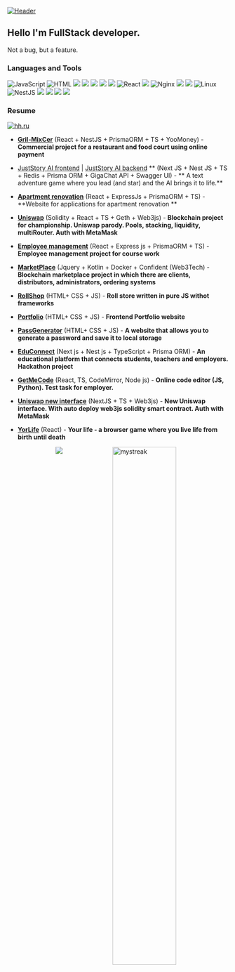 [![Header](https://github.com/CheateRYT/CheateRYT/blob/main/assets/destroy-code-mad.gif)](https://github.com/CheateRYT)


## Hello I'm FullStack developer.

Not a bug, but a feature.

### Languages and Tools

![JavaScript](https://img.shields.io/badge/-JavaScript-090909?style=for-the-badge&logo=JavaScript&logoColor=E9D54D)
![HTML](https://img.shields.io/badge/-HTML-090909?style=for-the-badge&logo=Html&logoColor=E9D54D)
<img src="https://img.shields.io/badge/-CSS-090909?style=for-the-badge&logo=css3&logoColor=1572B6">
    <img src="https://img.shields.io/badge/TypeScript-090909?style=for-the-badge&logo=typescript&logoColor=blue">
 <img src="https://img.shields.io/badge/Prisma-090909?style=for-the-badge&logo=prisma&logoColor=white">
 <img src="https://img.shields.io/badge/Redis-090909?style=for-the-badge&logo=redis&logoColor=white">
    <img src="https://img.shields.io/badge/Redux-090909?style=for-the-badge&logo=redux&logoColor=white">
![React](https://img.shields.io/badge/-React-090909?style=for-the-badge&logo=React&logoClolor=E9D54D)
   <img src="https://img.shields.io/badge/Solidity-090909?style=for-the-badge&logo=solidity&logoColor=white">
![Nginx](https://img.shields.io/badge/-Nginx-090909?style=for-the-badge&logo=Nginx&logoColor=E9D54D)
  <img src="https://img.shields.io/badge/-Next.js-090909?style=for-the-badge&logo=next.js&logoColor=white">
    <img src="https://img.shields.io/badge/Express.js?style=for-the-badge&logo=express.js&logoColor=white">
![Linux](https://img.shields.io/badge/-Linux-090909?style=for-the-badge&logo=Linux&logoColor=E9D54D)
![NestJS](https://img.shields.io/badge/-NestJS-090909?style=for-the-badge&logo=NestJS&logoColor=E9D54D)
   <img src="https://img.shields.io/badge/Figma-090909?style=for-the-badge&logo=figma&logoColor=white">
   <img src="https://img.shields.io/badge/PHP-090909?style=for-the-badge&logo=php&logoColor=white">
   <img src="https://img.shields.io/badge/Jquery-090909?style=for-the-badge&logo=jquery&logoColor=white">
   <img src="https://img.shields.io/badge/Docker-090909?style=for-the-badge&logo=docker&logoColor=white">
### Resume

[![hh.ru](https://img.shields.io/badge/-hh.ru-090909?style=for-the-badge&logo=hh&logoColor=ff0000)](https://rostov.hh.ru/resume/38b4eae4ff0afe105b0039ed1f5432414a785a)
- **[Gril-MixCer](https://github.com/CheateRYT/grilmixer)** (React + NestJS + PrismaORM + TS + YooMoney) - **Commercial project for a restaurant and food court using online payment**
- [JustStory AI frontend](https://github.com/CheateRYT/juststory_frontend) | [JustStory AI backend](https://github.com/CheateRYT/juststory_backend) ** (Next JS + Nest JS + TS + Redis + Prisma ORM + GigaChat API + Swagger UI) - **
A text adventure game where you lead (and star) and the AI ​​brings it to life.**
- **[Apartment renovation](https://github.com/CheateRYT/Order_database)** (React + ExpressJs + PrismaORM + TS) - **Website for applications for apartment renovation **
- **[Uniswap](https://github.com/CheateRYT/Uniswap)** (Solidity + React + TS + Geth + Web3js) - **Blockchain project for championship. Uniswap parody. Pools, stacking, liquidity, multiRouter. Auth with MetaMask**
- **[Employee management](https://github.com/CheateRYT/react-employees)** (React + Express js + PrismaORM + TS) - **Employee management project for course work**
- **[MarketPlace](https://github.com/CheateRYT/ConfidentProfessionals_2024_B)** (Jquery + Kotlin + Docker + Confident (Web3Tech) - **Blockchain marketplace project in which there are clients, distributors, administrators, ordering systems**
- **[RollShop](https://github.com/CheateRYT/RollShop)** (HTML+ CSS + JS) - **Roll store written in pure JS withot frameworks**
- **[Portfolio](https://github.com/CheateRYT/Portfolio)** (HTML+ CSS + JS) - **Frontend Portfolio website**
- **[PassGenerator](https://github.com/CheateRYT/Pass-Generator)** (HTML+ CSS + JS) - **A website that allows you to generate a password and save it to local storage**
- **[EduConnect](https://github.com/CheateRYT/EduConnect)** (Next js + Nest js + TypeScript + Prisma ORM) - **An educational platform that connects students, teachers and employers. Hackathon project**
- **[GetMeCode](https://github.com/CheateRYT/GetMeCode)** (React, TS, CodeMirror, Node js) - **Online code editor (JS, Python). Test task for employer.**
- **[Uniswap new interface](https://github.com/CheateRYT/uniswapnextjs)** (NextJS + TS + Web3js) - **New Uniswap interface. With auto deploy web3js solidity smart contract. Auth with MetaMask**
- **[YorLife](https://github.com/CheateRYT/yourLifeReact)** (React) - **Your life - a browser game where you live life from birth until death**

  <img width="55%" align="right" src="https://streak-stats.demolab.com/?user=CheateRYT&theme=tokyonight" alt="mystreak"/>

<p align="center">
  <img src="https://github-readme-stats.vercel.app/api?username=CheateRYT&theme=bear&show_icons=true&hide_border=true&count_private=true&locale=ru">
</p>
